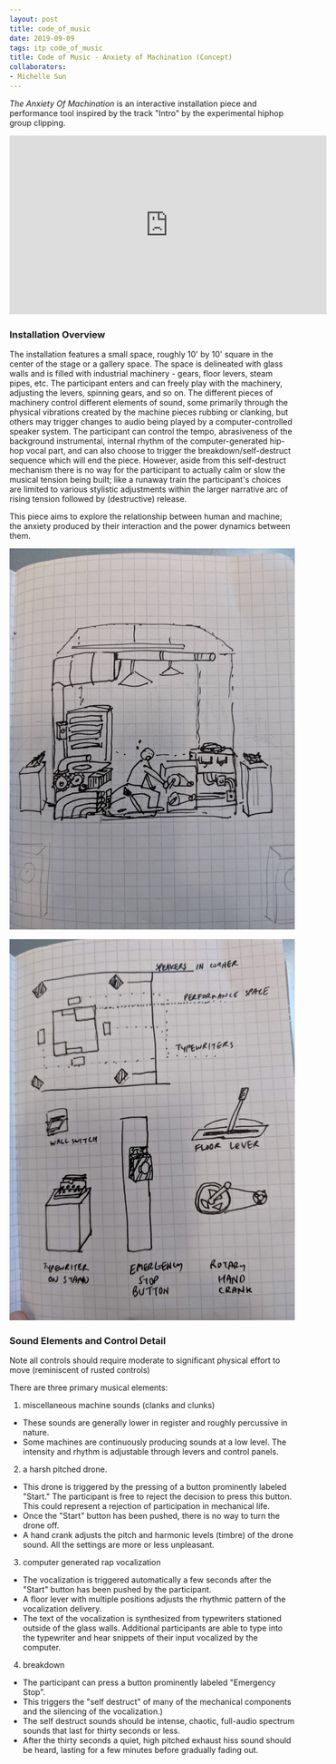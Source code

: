 ```yaml
---
layout: post
title: code_of_music
date: 2019-09-09
tags: itp code_of_music
title: Code of Music - Anxiety of Machination (Concept)
collaborators:
- Michelle Sun
---
```


*The Anxiety Of Machination* is an interactive installation piece and performance tool inspired by the track "Intro" by the experimental hiphop group clipping.

<iframe width="560" height="315" src="https://www.youtube.com/embed/n4HQb7DZI0I" frameborder="0" allow="accelerometer; autoplay; encrypted-media; gyroscope; picture-in-picture" allowfullscreen></iframe>

### Installation Overview

The installation features a small space, roughly 10' by 10' square in the center of the stage or a gallery space. The space is delineated with glass walls and is filled with industrial machinery - gears, floor levers, steam pipes, etc. The participant enters and can freely play with the machinery, adjusting the levers, spinning gears, and so on. The different pieces of machinery control different elements of sound, some primarily through the physical vibrations created by the machine pieces rubbing or clanking, but others may trigger changes to audio being played by a computer-controlled speaker system. The participant can control the tempo, abrasiveness of the background instrumental, internal rhythm of the computer-generated hip-hop vocal part, and can also choose to trigger the breakdown/self-destruct sequence which will end the piece. However, aside from this self-destruct mechanism there is no way for the participant to actually calm or slow the musical tension being built; like a runaway train the participant's choices are limited to various stylistic adjustments within the larger narrative arc of rising tension followed by (destructive) release.

This piece aims to explore the relationship between human and machine; the anxiety produced by their interaction and the power dynamics between them.

![Typography slide](/images/anxiety_of_machination_1.jpg)


![Typography slide](/images/anxiety_of_machination_2.jpg)

### Sound Elements and Control Detail
Note all controls should require moderate to significant physical effort to move (reminiscent of rusted controls)

There are three primary musical elements:
1. miscellaneous machine sounds (clanks and clunks)
  - These sounds are generally lower in register and roughly percussive in nature.
  - Some machines are continuously producing sounds at a low level. The intensity and rhythm is adjustable through levers and control panels.
2. a harsh pitched drone.
  - This drone is triggered by the pressing of a button prominently labeled "Start." The participant is free to reject the decision to press this button. This could represent a rejection of participation in mechanical life.
  - Once the "Start" button has been pushed, there is no way to turn the drone off.
  - A hand crank adjusts the pitch and harmonic levels (timbre) of the drone sound. All the settings are more or less unpleasant.
3. computer generated rap vocalization
  - The vocalization is triggered automatically a few seconds after the "Start" button has been pushed by the participant.
  - A floor lever with multiple positions adjusts the rhythmic pattern of the vocalization delivery.
  - The text of the vocalization is synthesized from typewriters stationed outside of the glass walls. Additional participants are able to type into the typewriter and hear snippets of their input vocalized by the computer.
4. breakdown
  - The participant can press a button prominently labeled "Emergency Stop".
  - This triggers the "self destruct" of many of the mechanical components and the silencing of the vocalization.)
  - The self destruct sounds should be intense, chaotic, full-audio spectrum sounds that last for thirty seconds or less.
  - After the thirty seconds a quiet, high pitched exhaust hiss sound should be heard, lasting for a few minutes before gradually fading out. 
